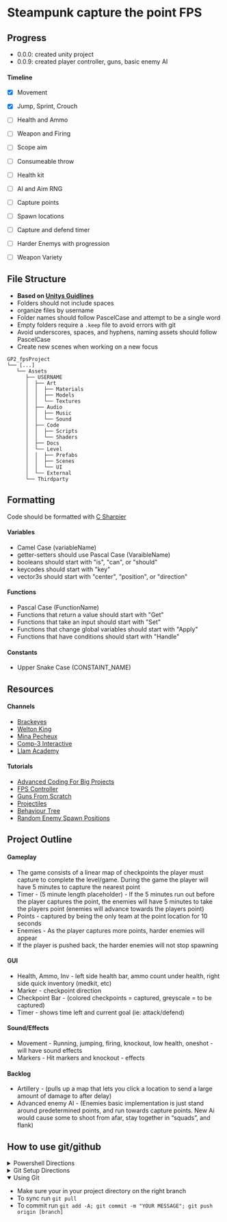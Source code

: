 # Steampunk capture the point FPS


## Progress
- 0.0.0: created unity project
- 0.0.9: created player controller, guns, basic enemy AI

#### Timeline
  - [X] Movement
  - [X] Jump, Sprint, Crouch
  - [ ] Health and Ammo
  - [ ] Weapon and Firing
  - [ ] Scope aim
  - [ ] Consumeable throw
  - [ ] Health kit
  
  - [ ] AI and Aim RNG
  
  - [ ] Capture points
  - [ ] Spawn locations
  - [ ] Capture and defend timer
  - [ ] Harder Enemys with progression
  - [ ] Weapon Variety


## File Structure
- **Based on [Unitys Guidlines](https://unity.com/how-to/organizing-your-project)**
- Folders should not include spaces
- organize files by username
- Folder names should follow PascelCase and attempt to be a single word
- Empty folders require a `.keep` file to avoid errors with git
- Avoid underscores, spaces, and hyphens, naming assets should follow PascelCase
- Create new scenes when working on a new focus
```
GP2_fpsProject
└── [...] 
   └── Assets
      ├── USERNAME
      │  ├── Art
      │  │  ├── Materials
      │  │  ├── Models
      │  │  └── Textures
      │  ├── Audio
      │  │  ├── Music
      │  │  └── Sound
      │  ├── Code
      │  │  ├── Scripts
      │  │  └── Shaders
      │  ├── Docs
      │  └── Level
      │  │  ├── Prefabs
      │  │  ├── Scenes
      │  │  └── UI
      │  └── External
      └── Thirdparty
```

## Formatting
Code should be formatted with [C Sharpier](https://csharpier.com/)

#### Variables
- Camel Case (variableName)
- getter-setters should use Pascal Case (VaraibleName)
- booleans should start with "is", "can", or "should"
- keycodes should start with "key"
- vector3s should start with "center", "position", or "direction"

#### Functions
- Pascal Case (FunctionName)
- Functions that return a value should start with "Get"
- Functions that take an input should start with "Set"
- Functions that change global variables should start with "Apply"
- Functions that have conditions should start with "Handle"

#### Constants
- Upper Snake Case (CONSTAINT_NAME)


## Resources
#### Channels
- [Brackeyes](https://www.youtube.com/@brackeys)
- [Welton King](https://www.youtube.com/@welton.king.v)
- [Mina Pecheux](https://www.youtube.com/@minapecheux)
- [Comp-3 Interactive](https://www.youtube.com/@comp3interactive)
- [Llam Academy](https://www.youtube.com/@LlamAcademy)

#### Tutorials
- [Advanced Coding For Big Projects](https://youtu.be/dLCLqEkbGEQ)
- [FPS Controller](https://youtu.be/2FTDa14nryI)
- [Guns From Scratch](https://www.youtube.com/playlist?list=PLllNmP7eq6TQJjgKJ6FKcNFfRREe_L6to)
- [Projectiles](https://youtu.be/gEldXRstNHE)
- [Behaviour Tree](https://youtu.be/aR6wt5BlE-E)
- [Random Enemy Spawn Positions](https://youtu.be/ydjpNNA5804)


## Project Outline

#### Gameplay
  - The game consists of a linear map of checkpoints the player must capture to complete the level/game. During the game the player will have 5 minutes to capture the nearest point
  - Timer - (5 minute length placeholder) - If the 5 minutes run out before the player captures the point, the enemies will have 5 minutes to take the players point (enemies will advance towards the players point)
  - Points - captured by being the only team at the point location for 10 seconds
  - Enemies - As the player captures more points, harder enemies will appear
  - If the player is pushed back, the harder enemies will not stop spawning

#### GUI
  - Health, Ammo, Inv - left side health bar, ammo count under health, right side quick inventory (medkit, etc)
  - Marker - checkpoint direction
  - Checkpoint Bar - (colored checkpoints = captured, greyscale = to be captured)
  - Timer - shows time left and current goal (ie: attack/defend)

#### Sound/Effects
  - Movement - Running, jumping, firing, knockout, low health, oneshot - will have sound effects
  - Markers - Hit markers and knockout - effects

#### Backlog
  - Artillery - (pulls up a map that lets you click a location to send a large amount of damage to after delay)
  - Advanced enemy AI - (Enemies basic implementation is just stand around predetermined points, and run towards capture points. New Ai would cause some to shoot from afar, stay together in “squads”, and flank)


## How to use git/github

<details close> 
  <summary>Powershell Directions</summary>
  
  - Install Windows Terminal from microsoft store
  - Install a nerd font (https://www.nerdfonts.com/font-downloads)
  - Run ` winget install JanDeDobbeleer.OhMyPosh `
  - Run ` winget install --id Git.Git -e --source winget `
  - Restart terminal
  - Run ` PowerShellGet\Install-Module posh-git -Scope CurrentUser -Force `
  - Run ` New-Item -path $profile -type file -force `
  - Run ` New-Item -path C:/Code/powershell.json -type file -force `
  - Run ` notepad C:/Code/powershell.json `
  - Paste contents of powersell.json inside this file
  - Run ` notepad  $PROFILE `
  - Add "oh-my-posh --init --shell pwsh --config C:/Code/powershell.json | Invoke-Expression"
  - Run ` Import-Module posh-git ` and ` Add-PoshGitToProfile `
</details>

<details close> 
  <summary>Git Setup Directions</summary>
  
  - Setup your git run ` git config --global user.email "YOUR EMAIL" ` and ` git config --global user.name "YOUR NAME" `
  - Create a ` GitHub ` folder in Documents
  - Run ` cd ~/Documents/GitHub `
  - Run ` git clone https://github.com/googl267/GP2_fpsProject.git `
  - Run ` cd GP2_fpsProject.git `
  - Run ` git remote set-url origin https://github.com/googl267/GP2_fpsProject.git `
  - Run ` git checkout testing `
  - Run ` git pull `
</details>

<details open> 
  <summary>Using Git</summary>
  
  - Make sure your in your project directory on the right branch
  - To sync run ` git pull `
  - To commit run ` git add -A; git commit -m "YOUR MESSAGE"; git push origin [branch] `
</details>
